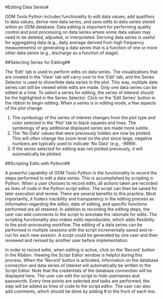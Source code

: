 #Editing Data Series#

ODM Tools Python includes functionality to edit data values, add qualifiers to data values, derive new data series, and save edits to data series stored within an ODM database. Data editing is important for performing quality control and post processing on data series where some data values may need to be deleted, adjusted, or interpolated. Deriving data series is useful for aggregating data (e.g., daily average derived from high frequency measurements) or generating a data series that is a function of one or more other data series (e.g., discharge as a function of stage). 

##Selecting Series for Editing##

The 'Edit' tab is used to perform edits on data series. The visualizations that are created in the 'View' tab will carry over to the 'Edit' tab, and the Series Selector is used to show/hide data series in the plot. This way, multiple data series can still be viewed while edits are made. Only one data series can be edited at a time. To select a series for editing, the series of interest should be the highlighted in the Series Selector. Click on the 'Edit Series' button in the ribbon to begin editing. When a series is in editing mode, a few aspects of the plot change:
1. The symbology of the series of interest changes from the plot type and color selected in the 'Plot' tab to black squares and lines. The symbology of any additional displayed series are made more subtle.
2. The 'No Data' values that were previously hidden are now be plotted. This will often change the zoom level on the plot since large, negative numbers are typically used to indicate 'No Data' (e.g., -9999).
3. If the series selected for editing was not plotted previously, it will automatically be plotted.

##Scripting Edits with Python##

A powerful capability of ODM Tools Python is the functionality to record the steps performed to edit a data series. This is accomplished by scripting in Python. When a user chooses to record edits, all actions taken are recorded as lines of code in the Python script editor. The script can then be saved for later execution and review. There are several benefits to this practice. Most importantly, it fosters tracibility and transparency in the editing process as information regarding the editor, date of editing, and specific functions performed are all retained. In addition to recording the editing steps, the user can add comments to the script to annotate the rationale for edits. The scripting functionality also makes edits reproducible, which adds flexibility to the post-processing workflow. The editing of a data series can be performed in multiple sessions with the script incrementally saved and re-run for each new session. A script could be generated by one user and then reviewed and revised by another user before implementation.

In order to record edits, when editing is active, click on the 'Record' button in the Ribbon. Viewing the Script Editor window is helpful during this process. When the 'Record' button is activated, information on the database connection and data series of interest will automatically be written to the Script Editor. Note that the credentials of the database connection will be displayed here. The user can edit the script to hide usernames and passwords. Every time points are selected and tasks are performed, the step will be added as lines of code to the script editor. The user can also add comments, which should be done by adding # to the front of each line.